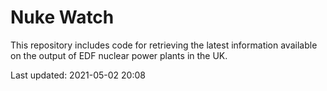 # Nuke Watch

This repository includes code for retrieving the latest information available on the output of EDF nuclear power plants in the UK.

Last updated: 2021-05-02 20:08